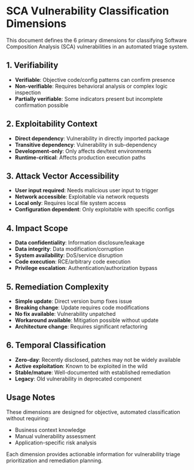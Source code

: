# SCA Vulnerability Classification Dimensions

This document defines the 6 primary dimensions for classifying Software Composition Analysis (SCA) vulnerabilities in an automated triage system.

## 1. Verifiability
- **Verifiable**: Objective code/config patterns can confirm presence
- **Non-verifiable**: Requires behavioral analysis or complex logic inspection
- **Partially verifiable**: Some indicators present but incomplete confirmation possible

## 2. Exploitability Context
- **Direct dependency**: Vulnerability in directly imported package
- **Transitive dependency**: Vulnerability in sub-dependency
- **Development-only**: Only affects dev/test environments
- **Runtime-critical**: Affects production execution paths

## 3. Attack Vector Accessibility
- **User input required**: Needs malicious user input to trigger
- **Network accessible**: Exploitable via network requests
- **Local only**: Requires local file system access
- **Configuration dependent**: Only exploitable with specific configs

## 4. Impact Scope
- **Data confidentiality**: Information disclosure/leakage
- **Data integrity**: Data modification/corruption
- **System availability**: DoS/service disruption
- **Code execution**: RCE/arbitrary code execution
- **Privilege escalation**: Authentication/authorization bypass

## 5. Remediation Complexity
- **Simple update**: Direct version bump fixes issue
- **Breaking change**: Update requires code modifications
- **No fix available**: Vulnerability unpatched
- **Workaround available**: Mitigation possible without update
- **Architecture change**: Requires significant refactoring

## 6. Temporal Classification
- **Zero-day**: Recently disclosed, patches may not be widely available
- **Active exploitation**: Known to be exploited in the wild
- **Stable/mature**: Well-documented with established remediation
- **Legacy**: Old vulnerability in deprecated component

## Usage Notes

These dimensions are designed for objective, automated classification without requiring:
- Business context knowledge
- Manual vulnerability assessment
- Application-specific risk analysis

Each dimension provides actionable information for vulnerability triage prioritization and remediation planning.
